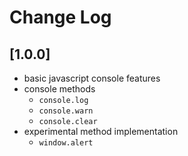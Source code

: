 # Change Log

## [1.0.0]

-   basic javascript console features
-   console methods
    -   `console.log`
    -   `console.warn`
    -   `console.clear`
-   experimental method implementation
    -   `window.alert`
